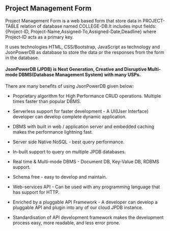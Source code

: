 ## Project Management Form
Project Management Form is a web based form that store data in PROJECT-TABLE relation of database named COLLEGE-DB.It includes input fields: {Project-ID, Project-Name,Assigned-To,Assigned-Date,Deadline} where Project-ID acts as a primary key.  

It uses technologies HTML, CSS/Bootstrap, JavaScript as technology and JsonPowerDB as database to store the data or the responses from the form in the database.  

#### JsonPowerDB (JPDB) is Next Generation, Creative and Disruptive Multi-mode DBMS(Database Management System) with many USPs.

There are many benefits of using JsonPowerDB given below:  

* Proprietary algorithm for High Performance CRUD operations. Multiple times faster than popular DBMS.  

* Serverless support for faster development - A UI(User Interface) developer can develop complete dynamic application.  

* DBMS with built in web / application server and embedded caching makes the performance lightning fast.  

* Server side Native NoSQL - best query performance.  

* In-built support to query on multiple JPDB databases.  
  
* Real time & Multi-mode DBMS - Document DB, Key-Value DB, RDBMS support.  

* Schema free - easy to develop and maintain.  
 
* Web-services API - Can be used with any programming language that has support for HTTP.  

* Enriched by a pluggable API Framework - A developer can develop a pluggable API and plugin into any of our cloud JPDB instance.  
 
* Standardisation of API development framework makes the development process easy, more readable, and less error prone.    
